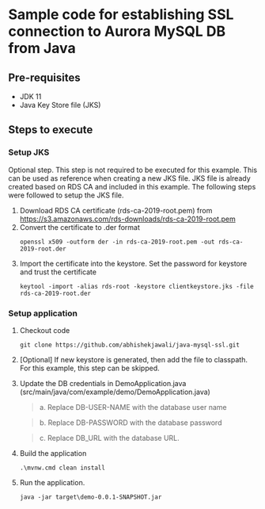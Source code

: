 # Sample code for establishing SSL connection to Aurora MySQL DB from Java

## Pre-requisites
-  JDK 11
- Java Key Store file (JKS)



## Steps to execute

### Setup JKS 
Optional step. This step is not required to be executed for this example. This can be used as reference when creating a new JKS file.
JKS file is already created based on RDS CA and included in this example. The following steps were followed to setup the JKS file. 

1. Download RDS CA certificate (rds-ca-2019-root.pem) from https://s3.amazonaws.com/rds-downloads/rds-ca-2019-root.pem
2. Convert the certificate to .der format
    ```
    openssl x509 -outform der -in rds-ca-2019-root.pem -out rds-ca-2019-root.der
    ```
3. Import the certificate into the keystore. Set the password for keystore and trust the certificate
    ```
    keytool -import -alias rds-root -keystore clientkeystore.jks -file rds-ca-2019-root.der                    
    ```

### Setup application

1. Checkout code
    ```
    git clone https://github.com/abhishekjawali/java-mysql-ssl.git
    ```
2.  [Optional] If new keystore is generated, then add the file to classpath. For this example, this step can be skipped.
3.  Update the DB credentials in DemoApplication.java (src/main/java/com/example/demo/DemoApplication.java)
    >    a. Replace DB-USER-NAME with the database user name
    
    >    b. Replace DB-PASSWORD with the database password
    
    >    c. Replace DB_URL with the database URL.
5.  Build the application
    ```
    .\mvnw.cmd clean install
    ```
5. Run the application. 
    ```
    java -jar target\demo-0.0.1-SNAPSHOT.jar
    ```
